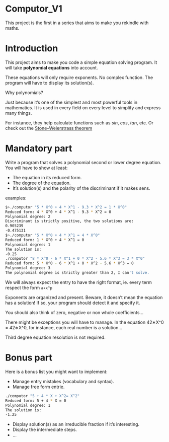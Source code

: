 # Computor_V1
This project is the first in a series that aims to make you rekindle with maths.

# Introduction
This project aims to make you code a simple equation solving program. It will take **polynomial equations** into account. 

These equations will only require exponents. No complex function. The program will have to display its solution(s).

Why polynomials? 

Just because it’s one of the simplest and most powerful tools in
mathematics. It is used in every field on every level to simplify and express many things.

For instance, they help calculate functions such as _sin_, _cos_, _tan_, etc.
Or check out the [Stone–Weierstrass theorem](https://en.wikipedia.org/wiki/Stone%E2%80%93Weierstrass_theorem)

# Mandatory part
Write a program that solves a polynomial second or lower degree equation. You will have
to show at least:
- The equation in its reduced form.
- The degree of the equation.
- It’s solution(s) and the polarity of the discriminant if it makes sens.

examples:
```sh
$>./computor "5 * X^0 + 4 * X^1 - 9.3 * X^2 = 1 * X^0"
Reduced form: 4 * X^0 + 4 * X^1 - 9.3 * X^2 = 0
Polynomial degree: 2
Discriminant is strictly positive, the two solutions are:
0.905239
-0.475131
$>./computor "5 * X^0 + 4 * X^1 = 4 * X^0"
Reduced form: 1 * X^0 + 4 * X^1 = 0
Polynomial degree: 1
The solution is:
-0.25
./computor "8 * X^0 - 6 * X^1 + 0 * X^2 - 5.6 * X^3 = 3 * X^0"
Reduced form: 5 * X^0 - 6 * X^1 + 0 * X^2 - 5.6 * X^3 = 0
Polynomial degree: 3
The polynomial degree is strictly greater than 2, I can't solve.
```

We will always expect the entry to have the right format, ie. every term respect the
form `a∗x^p`

Exponents are organized and present. Beware, it doesn’t mean the equation
has a solution! If so, your program should detect it and specify it. 

You should also think of zero, negative or non whole coefficients...

There might be exceptions you will have to manage. In the equation 42∗X^0 = 42∗X^0, for instance, each real number is a solution...

Third degree equation resolution is not required.

# Bonus part
Here is a bonus list you might want to implement:
- Manage entry mistakes (vocabulary and syntax).
- Manage free form entrie.

```sh
./computor "5 + 4 * X + X^2= X^2"
Reduced form: 5 + 4 * X = 0
Polynomial degree: 1
The solution is:
-1.25
```
- Display solution(s) as an irreducible fraction if it’s interesting.
- Display the intermediate steps.
- ...
